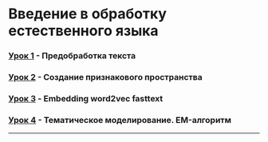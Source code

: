 # Введение в обработку естественного языка

### [Урок 1][1] - Предобработка текста

### [Урок 2][2] - Создание признакового пространства

### [Урок 3][3] - Embedding word2vec fasttext
 
### [Урок 4][4] - Тематическое моделирование. EM-алгоритм
---
[1]: https://github.com/ViktorOtroschenko/Introduction_to_NLP/tree/main/Lesson1
[2]: https://github.com/ViktorOtroschenko/Introduction_to_NLP/tree/main/Lesson2
[3]: https://github.com/ViktorOtroschenko/Introduction_to_NLP/tree/main/Lesson3
[4]: https://github.com/ViktorOtroschenko/Introduction_to_NLP/tree/main/Lesson4